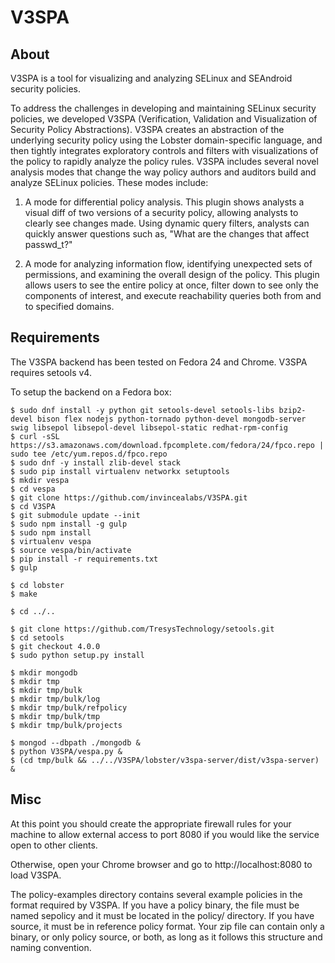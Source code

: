 V3SPA
=================
## About

V3SPA is a tool for visualizing and analyzing SELinux and SEAndroid security policies.

To address the challenges in developing and maintaining SELinux security policies, we developed V3SPA (Verification, Validation and Visualization of Security Policy Abstractions). V3SPA creates an abstraction of the underlying security policy using the Lobster domain-specific language, and then tightly integrates exploratory controls and filters with visualizations of the policy to rapidly analyze the policy rules. V3SPA includes several novel analysis modes that change the way policy authors and auditors build and analyze SELinux policies. These modes include: 

1. A mode for differential policy analysis. This plugin shows analysts a visual diff of two versions of a security policy, allowing analysts to clearly see changes made. Using dynamic query filters, analysts can quickly answer questions such as, "What are the changes that affect passwd_t?" 

2. A mode for analyzing information flow, identifying unexpected sets of permissions, and examining the overall design of the policy. This plugin allows users to see the entire policy at once, filter down to see only the components of interest, and execute reachability queries both from and to specified domains.

## Requirements

The V3SPA backend has been tested on Fedora 24 and Chrome. V3SPA requires setools v4.

To setup the backend on a Fedora box:

    $ sudo dnf install -y python git setools-devel setools-libs bzip2-devel bison flex nodejs python-tornado python-devel mongodb-server swig libsepol libsepol-devel libsepol-static redhat-rpm-config
    $ curl -sSL https://s3.amazonaws.com/download.fpcomplete.com/fedora/24/fpco.repo | sudo tee /etc/yum.repos.d/fpco.repo
    $ sudo dnf -y install zlib-devel stack
    $ sudo pip install virtualenv networkx setuptools
    $ mkdir vespa
    $ cd vespa
    $ git clone https://github.com/invincealabs/V3SPA.git
    $ cd V3SPA
    $ git submodule update --init
    $ sudo npm install -g gulp
    $ sudo npm install
    $ virtualenv vespa
    $ source vespa/bin/activate
    $ pip install -r requirements.txt
    $ gulp

    $ cd lobster
    $ make

    $ cd ../..

    $ git clone https://github.com/TresysTechnology/setools.git
    $ cd setools
    $ git checkout 4.0.0
    $ sudo python setup.py install

    $ mkdir mongodb
    $ mkdir tmp
    $ mkdir tmp/bulk
    $ mkdir tmp/bulk/log
    $ mkdir tmp/bulk/refpolicy
    $ mkdir tmp/bulk/tmp
    $ mkdir tmp/bulk/projects

    $ mongod --dbpath ./mongodb &
    $ python V3SPA/vespa.py &
    $ (cd tmp/bulk && ../../V3SPA/lobster/v3spa-server/dist/v3spa-server) &

## Misc
At this point you should create the appropriate firewall rules for 
your machine to allow external access to port 8080 if you would like
the service open to other clients.

Otherwise, open your Chrome browser and go to http://localhost:8080 to load
V3SPA.

The policy-examples directory contains several example policies in the format
required by V3SPA. If you have a policy binary, the file must be named sepolicy
and it must be located in the policy/ directory. If you have source, it must be
in reference policy format. Your zip file can contain only a binary, or only
policy source, or both, as long as it follows this structure and naming
convention.